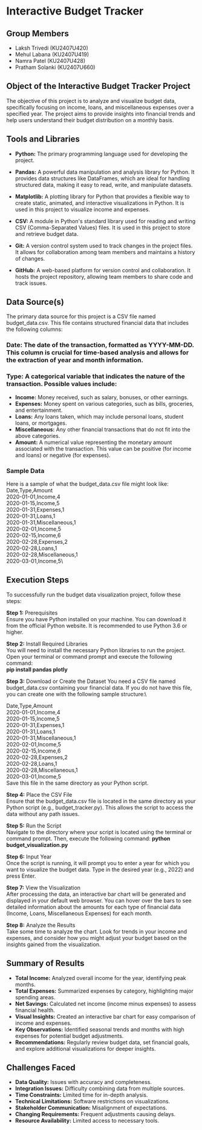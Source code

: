 # Interactive Budget Tracker

## Group Members
- Laksh Trivedi (KU2407U420)
- Mehul Labana (KU2407U419)
- Namra Patel (KU2407U428)
- Pratham Solanki (KU2407U660)

## Object of the Interactive Budget Tracker Project
The objective of this project is to analyze and visualize budget data, specifically focusing on income, loans, and miscellaneous expenses over a specified year. The project aims to provide insights into financial trends and help users understand their budget distribution on a monthly basis.

## Tools and Libraries

- **Python:** The primary programming language used for developing the project.

- **Pandas:** A powerful data manipulation and analysis library for Python. It provides data structures like DataFrames, which are ideal for handling structured data, making it easy to read, write, and manipulate datasets.

- **Matplotlib:** A plotting library for Python that provides a flexible way to create static, animated, and interactive visualizations in Python. It is used in this project to visualize income and expenses.

- **CSV:** A module in Python's standard library used for reading and writing CSV (Comma-Separated Values) files. It is used in this project to store and retrieve budget data.

- **Git:** A version control system used to track changes in the project files. It allows for collaboration among team members and maintains a history of changes.

- **GitHub:** A web-based platform for version control and collaboration. It hosts the project repository, allowing team members to share code and track issues.

## Data Source(s)
The primary data source for this project is a CSV file named budget_data.csv. This file contains structured financial data that includes the following columns:

### Date: The date of the transaction, formatted as YYYY-MM-DD. This column is crucial for time-based analysis and allows for the extraction of year and month information.

### Type: A categorical variable that indicates the nature of the transaction. Possible values include:
- **Income:** Money received, such as salary, bonuses, or other earnings.
- **Expenses:** Money spent on various categories, such as bills, groceries, and entertainment.
- **Loans:** Any loans taken, which may include personal loans, student loans, or mortgages.
- **Miscellaneous:** Any other financial transactions that do not fit into the above categories.
- **Amount:** A numerical value representing the monetary amount associated with the transaction. This value can be positive (for income and loans) or negative (for expenses).

### Sample Data
Here is a sample of what the budget_data.csv file might look like:\
Date,Type,Amount\
2020-01-01,Income,4\
2020-01-15,Income,5\
2020-01-31,Expenses,1\
2020-01-31,Loans,1\
2020-01-31,Miscellaneous,1\
2020-02-01,Income,5\
2020-02-15,Income,6\
2020-02-28,Expenses,2\
2020-02-28,Loans,1\
2020-02-28,Miscellaneous,1\
2020-03-01,Income,5\

## Execution Steps
To successfully run the budget data visualization project, follow these steps:

**Step 1:** Prerequisites\
Ensure you have Python installed on your machine. You can download it from the official Python website. It is recommended to use Python 3.6 or higher.

**Step 2:** Install Required Libraries\
You will need to install the necessary Python libraries to run the project. Open your terminal or command prompt and execute the following command:\
**pip install pandas plotly**

**Step 3:** Download or Create the Dataset
You need a CSV file named budget_data.csv containing your financial data. If you do not have this file, you can create one with the following sample structure:\

Date,Type,Amount\
2020-01-01,Income,4\
2020-01-15,Income,5\
2020-01-31,Expenses,1\
2020-01-31,Loans,1\
2020-01-31,Miscellaneous,1\
2020-02-01,Income,5\
2020-02-15,Income,6\
2020-02-28,Expenses,2\
2020-02-28,Loans,1\
2020-02-28,Miscellaneous,1\
2020-03-01,Income,5\
Save this file in the same directory as your Python script.

**Step 4:** Place the CSV File\
Ensure that the budget_data.csv file is located in the same directory as your Python script (e.g., budget_tracker.py). This allows the script to access the data without any path issues.

**Step 5:** Run the Script\
Navigate to the directory where your script is located using the terminal or command prompt. Then, execute the following command:
**python budget_visualization.py**

**Step 6:** Input Year\
Once the script is running, it will prompt you to enter a year for which you want to visualize the budget data. Type in the desired year (e.g., 2022) and press Enter.

**Step 7:** View the Visualization\
After processing the data, an interactive bar chart will be generated and displayed in your default web browser. You can hover over the bars to see detailed information about the amounts for each type of financial data (Income, Loans, Miscellaneous Expenses) for each month.

**Step 8:** Analyze the Results\
Take some time to analyze the chart. Look for trends in your income and expenses, and consider how you might adjust your budget based on the insights gained from the visualization.

## Summary of Results
- **Total Income:** Analyzed overall income for the year, identifying peak months.
- **Total Expenses:** Summarized expenses by category, highlighting major spending areas.
- **Net Savings:** Calculated net income (income minus expenses) to assess financial health.
- **Visual Insights:** Created an interactive bar chart for easy comparison of income and expenses.
- **Key Observations:** Identified seasonal trends and months with high expenses for potential budget adjustments.
- **Recommendations:** Regularly review budget data, set financial goals, and explore additional visualizations for deeper insights.

## Challenges Faced
- **Data Quality:** Issues with accuracy and completeness.
- **Integration Issues:** Difficulty combining data from multiple sources.
- **Time Constraints:** Limited time for in-depth analysis.
- **Technical Limitations:** Software restrictions on visualizations.
- **Stakeholder Communication:** Misalignment of expectations.
- **Changing Requirements:** Frequent adjustments causing delays.
- **Resource Availability:** Limited access to necessary tools.

